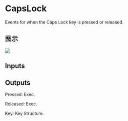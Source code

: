 # CapsLock

Events for when the Caps Lock key is pressed or released.

## 图示

![]($-20221218-19251876.png)

## Inputs

## Outputs

Pressed: Exec.

Released: Exec.

Key: Key Structure.

